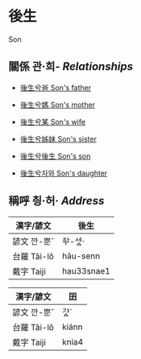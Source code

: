 # 後生
Son

## 關係 관·희- _Relationships_

- [後生兮爸 Son's father](member1.md)

- [後生兮媽 Son's mother](member1.md)

- [後生兮某 Son's wife](member52.md)

- [後生兮姊妹 Son's sister](member20.md)

- [後生兮後生 Son's son](member53.md)

- [後生兮자와 Son's daughter](member54.md)



## 稱呼 칑·허· _Address_

漢字/諺文 | 後生
--- | ---
諺文 깐-뿐ˆ | ᄒᅷ-세ᇫ·
台羅 Tâi-lô | hāu-senn
戴字 Taiji | hau33snae1


漢字/諺文 | 囝
--- | ---
諺文 깐-뿐ˆ | 갸ᇫˊ
台羅 Tâi-lô | kiánn
戴字 Taiji | knia4


